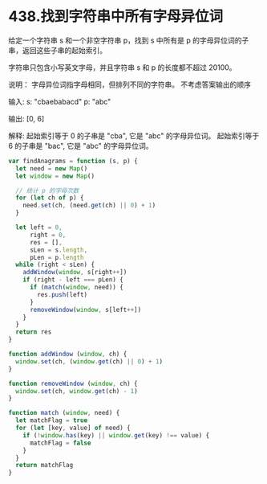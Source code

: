 # 438.找到字符串中所有字母异位词
给定一个字符串 s 和一个非空字符串 p，找到 s 中所有是 p 的字母异位词的子串，返回这些子串的起始索引。

字符串只包含小写英文字母，并且字符串 s 和 p 的长度都不超过 20100。

说明：
字母异位词指字母相同，但排列不同的字符串。
不考虑答案输出的顺序

输入:
s: "cbaebabacd" p: "abc"

输出:
[0, 6]

解释:
起始索引等于 0 的子串是 "cba", 它是 "abc" 的字母异位词。
起始索引等于 6 的子串是 "bac", 它是 "abc" 的字母异位词。


```js
var findAnagrams = function (s, p) {
  let need = new Map()
  let window = new Map()

  // 统计 p 的字母次数
  for (let ch of p) {
    need.set(ch, (need.get(ch) || 0) + 1)
  }

  let left = 0, 
      right = 0,
      res = [],
      sLen = s.length,
      pLen = p.length
  while (right < sLen) {
    addWindow(window, s[right++])
    if (right - left === pLen) {
      if (match(window, need)) {
        res.push(left)
      }
      removeWindow(window, s[left++])
    }
  }
  return res
}

function addWindow (window, ch) {
  window.set(ch, (window.get(ch) || 0) + 1)
}

function removeWindow (window, ch) {
  window.set(ch, window.get(ch) - 1)
}

function match (window, need) {
  let matchFlag = true
  for (let [key, value] of need) {
    if (!window.has(key) || window.get(key) !== value) {
      matchFlag = false
    }
  }
  return matchFlag
}
```